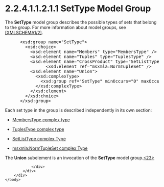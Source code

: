 <html dir="LTR" xmlns:mshelp="http://msdn.microsoft.com/mshelp" xmlns:ddue="http://ddue.schemas.microsoft.com/authoring/2003/5" xmlns:xlink="http://www.w3.org/1999/xlink" xmlns:tool="http://www.microsoft.com/tooltip">
    <head>
        <meta http-equiv="Content-Type" content="text/html; CHARSET=utf-8"></meta>
        <meta name="save" content="history"></meta>
        <title>2.2.4.1.1.2.1.1 SetType Model Group</title>
        <xml>
            <mshelp:toctitle title="2.2.4.1.1.2.1.1 SetType Model Group"></mshelp:toctitle>
            <mshelp:rltitle title="[MS-SSAS]: SetType Model Group"></mshelp:rltitle>
            <mshelp:keyword index="A" term="77c73f35-59a6-4c91-807c-3733b1cd67da"></mshelp:keyword>
            <mshelp:attr name="DCSext.ContentType" value="open specification"></mshelp:attr>
            <mshelp:attr name="AssetID" value="77c73f35-59a6-4c91-807c-3733b1cd67da"></mshelp:attr>
            <mshelp:attr name="TopicType" value="kbRef"></mshelp:attr>
            <mshelp:attr name="DCSext.Title" value="[MS-SSAS]: SetType Model Group" />
        </xml>
    </head>
    <body>
        <div id="header">
            <h1 class="heading">2.2.4.1.1.2.1.1 SetType Model Group</h1>
        </div>
        <div id="mainSection">
            <div id="mainBody">
                <div id="allHistory" class="saveHistory"></div>
                <div id="sectionSection0" class="section" name="collapseableSection">
                    

<p>The <b>SetType</b> model group describes the possible types
of sets that belong to the group. For more information about model groups, see <a href="https://go.microsoft.com/fwlink/?LinkId=90607">[XMLSCHEMA1/2]</a>.</p>

<dl>
<dd>
<div><pre> &lt;xsd:group name=&quot;SetType&quot;&gt;
   &lt;xsd:choice&gt;
     &lt;xsd:element name=&quot;Members&quot; type=&quot;MembersType&quot; /&gt;
     &lt;xsd:element name=&quot;Tuples&quot; type=&quot;TuplesType&quot; /&gt;
     &lt;xsd:element name=&quot;CrossProduct&quot; type=&quot;SetListType&quot; /&gt;
           &lt;xsd:element ref=&quot;msxmla:NormTupleSet&quot; /&gt;
     &lt;xsd:element name=&quot;Union&quot;&gt;
       &lt;xsd:complexType&gt;
         &lt;xsd:group ref=&quot;SetType&quot; minOccurs=&quot;0&quot; maxOccurs=&quot;unbounded&quot; /&gt;
       &lt;/xsd:complexType&gt;
     &lt;/xsd:element&gt;
   &lt;/xsd:choice&gt;
 &lt;/xsd:group&gt;
</pre></div>
</dd></dl>

<p>Each set type in the group is described independently in its
own section:</p>

<ul><li><p><span><span> 
</span></span><a href="30d6b4ec-481f-4274-b052-e9525889159c.html">MembersType
complex type</a></p>

</li><li><p><span><span> 
</span></span><a href="73eb30b7-a44c-47b1-af79-1319ec2c6b90.html">TuplesType
complex type</a></p>

</li><li><p><span><span> 
</span></span><a href="20ec032f-152d-4dad-b0fd-396bbc606f54.html">SetListType
complex Type</a></p>

</li><li><p><span><span> 
</span></span><a href="57e96001-65f2-4b60-be36-4b4f54c3ffd5.html">msxmla:NormTupleSet
complex Type</a></p>

</li></ul><p>The <b>Union</b> subelement is an invocation of the <b>SetType</b>
model group.<a id="Appendix_A_Target_23"></a><a href="b9ac4859-2662-44ca-b131-9addd8b953dc.html#Appendix_A_23" aria-label="Product behavior note 23">&lt;23&gt;</a></p>


                </div>
            </div>
        </div>
    </body>
</html>